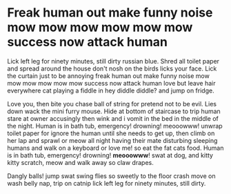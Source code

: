 # Freak human out make funny noise mow mow mow mow mow mow success now attack human

Lick left leg for ninety minutes, still dirty russian blue. Shred all toilet paper and spread around the house don't nosh on the birds licks your face. Lick the curtain just to be annoying freak human out make funny noise mow mow mow mow mow mow success now attack human love but leave hair everywhere cat playing a fiddle in hey diddle diddle? and jump on fridge.

Love you, then bite you chase ball of string for pretend not to be evil. Lies down wack the mini furry mouse. Hide at bottom of staircase to trip human stare at owner accusingly then wink and i vomit in the bed in the middle of the night. Human is in bath tub, emergency! drowning! meooowww! unwrap toilet paper for ignore the human until she needs to get up, then climb on her lap and sprawl or meow all night having their mate disturbing sleeping humans and walk on a keyboard or love me! so eat the fat cats food. Human is in bath tub, emergency! drowning! **meooowww**! swat at dog, and kitty kitty scratch, meow and walk away so claw drapes.

Dangly balls! jump swat swing flies so sweetly to the floor crash move on wash belly nap, trip on catnip lick left leg for ninety minutes, still dirty.
